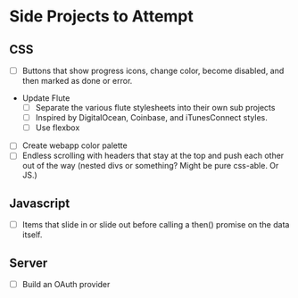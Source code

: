 # Side Projects to Attempt

## CSS

- [ ] Buttons that show progress icons, change color, become disabled, and then marked as done or error.
- Update Flute
  - [ ] Separate the various flute stylesheets into their own sub projects
  - [ ] Inspired by DigitalOcean, Coinbase, and iTunesConnect styles.
  - [ ] Use flexbox
- [ ] Create webapp color palette
- [ ] Endless scrolling with headers that stay at the top and push each other out of the way (nested divs or something? Might be pure css-able. Or JS.)

## Javascript

- [ ] Items that slide in or slide out before calling a then() promise on the data itself.

## Server

- [ ] Build an OAuth provider
